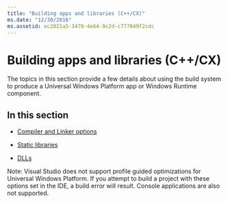 ```yaml
---
title: "Building apps and libraries (C++/CX)"
ms.date: "12/30/2016"
ms.assetid: ec2821a5-3479-4e64-9c2d-c777049f2cdc
---
```

# Building apps and libraries (C++/CX)

The topics in this section provide a few details about using the build system to produce a Universal Windows Platform app or Windows Runtime component.

## In this section

- [Compiler and Linker options](../cppcx/compiler-and-linker-options-c-cx.md)

- [Static libraries](../cppcx/static-libraries-c-cx.md)

- [DLLs](../cppcx/dlls-c-cx.md)

Note: Visual Studio does not support profile guided optimizations for Universal Windows Platform. If you attempt to build a project with these options set in the IDE, a build error will result. Console applications are also not supported.